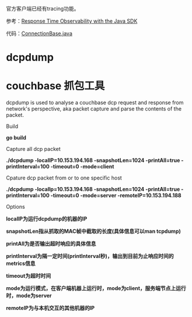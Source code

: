 官方客户端已经有tracing功能。

参考：[Response Time Observability with the Java SDK](https://blog.couchbase.com/response-time-observability-with-the-java-sdk/)

代码：[ConnectionBase.java](https://github.com/shuff1e/devguide-examples/blob/master/java/src/main/java/com/couchbase/devguide/ConnectionBase.java)

# dcpdump
# couchbase 抓包工具

dcpdump is used to analyse a couchbase dcp request and response from network's perspective, aka packet capture and parse the contents of the packet.

Build

  **go build**

Capture all dcp packet

  **./dcpdump -localIP=10.153.194.168 -snapshotLen=1024 -printAll=true -printInterval=100 -timeout=0 -mode=client**
  
Cpature dcp packet from or to one specific host

  **./dcpdump -localIp=10.153.194.168 -snapshotLen=1024 -printAll=true -printInterval=100 -timeout=0 -mode=server -remoteIP=10.153.194.188**

Options

  **localIP为运行dcpdump的机器的IP**
  
  **snapshotLen指从抓取的MAC帧中截取的长度(具体信息可以man tcpdump)**

  **printAll为是否输出超时响应的具体信息**

  **printInterval为隔一定时间(printInterval秒)，输出到目前为止响应时间的metrics信息**

  **timeout为超时时间**

  **mode为运行模式，在客户端机器上运行时，mode为client，服务端节点上运行时，mode为server**

  **remoteIP为与本机交互的其他机器的IP**
